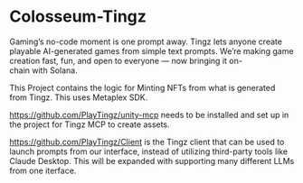 # Colosseum-Tingz
Gaming’s no-code moment is one prompt away. Tingz lets anyone create playable AI-generated games from simple text prompts. We’re making game creation fast, fun, and open to everyone — now bringing it on-chain with Solana.

This Project contains the logic for Minting NFTs from what is generated from Tingz. This uses Metaplex SDK.

https://github.com/PlayTingz/unity-mcp needs to be installed and set up in the project for Tingz MCP to create assets.

https://github.com/PlayTingz/Client is the Tingz client that can be used to launch prompts from our interface, instead of utilizing third-party tools like Claude Desktop. This will be expanded with supporting many different LLMs from one iterface.
